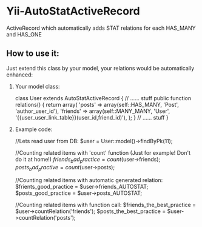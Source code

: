 Yii-AutoStatActiveRecord
========================

ActiveRecord which automatically adds STAT relations for each HAS_MANY and HAS_ONE

How to use it:
--------------

Just extend this class by your model, your relations would be automatically enhanced:

1. Your model class:

    class User extends AutoStatActiveRecord
    {
      // ...... stuff
      public function relations()
      {
        return array(
          'posts' => array(self::HAS_MANY, 'Post', 'author_user_id'),
          'friends' => array(self::MANY_MANY, 'User', '{{user_user_link_table}}(user_id,friend_id)'),
        );
      }
      // ...... stuff
    }
    
2. Example code:

    //Lets read user from DB:
    $user = User::model()->findByPk(11);
    
    //Counting related items with 'count' function (Just for example! Don't do it at home!)
    $friends_bad_practice = count($user->friends);
    $posts_bad_practive = count($user->posts);
    
    //Counting related items with automatic generated relation:
    $frients_good_practice = $user->friends_AUTOSTAT;
    $posts_good_practice = $user->posts_AUTOSTAT;
    
    //Counting related items with function call:
    $friends_the_best_practice = $user->countRelation('friends');
    $posts_the_best_practice = $user->countRelation('posts');
